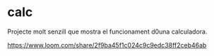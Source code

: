 # calc

Projecte molt senzill que mostra el funcionament d0una calculadora.

https://www.loom.com/share/2f9ba45f1c024c9c9edc38ff2ceb46ab
